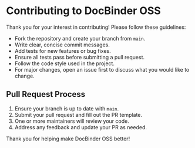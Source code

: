 # Contributing to DocBinder OSS

Thank you for your interest in contributing! Please follow these guidelines:

- Fork the repository and create your branch from `main`.
- Write clear, concise commit messages.
- Add tests for new features or bug fixes.
- Ensure all tests pass before submitting a pull request.
- Follow the code style used in the project.
- For major changes, open an issue first to discuss what you would like to change.

## Pull Request Process
1. Ensure your branch is up to date with `main`.
2. Submit your pull request and fill out the PR template.
3. One or more maintainers will review your code.
4. Address any feedback and update your PR as needed.

Thank you for helping make DocBinder OSS better!
